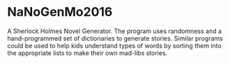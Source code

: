 # NaNoGenMo2016
A Sherlock Holmes Novel Generator. The program uses randomness and a hand-programmed set of dictionaries to generate stories. Similar programs could be used to help kids understand types of words by sorting them into the appropriate lists to make their own mad-libs stories.
